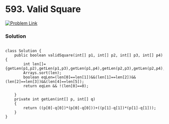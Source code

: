 # 593. Valid Square

[![Problem Link](../../assets/lc.svg)](https://leetcode.com/problems/valid-square/description/)

### Solution
```

class Solution {
    public boolean validSquare(int[] p1, int[] p2, int[] p3, int[] p4) {
        int len[]={getLen(p1,p2),getLen(p1,p3),getLen(p1,p4),getLen(p2,p3),getLen(p2,p4),getLen(p3,p4)};
        Arrays.sort(len);
        boolean eqLen=(len[0]==len[1])&&(len[1]==len[2])&&(len[2]==len[3])&&(len[4]==len[5]);
        return eqLen && !(len[0]==0);

    }
    private int getLen(int[] p, int[] q)
    {
        return ((p[0]-q[0])*(p[0]-q[0]))+((p[1]-q[1])*(p[1]-q[1]));
    }
}
```